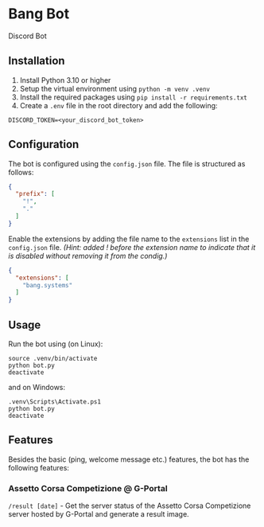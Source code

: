 # Bang Bot
 Discord Bot

## Installation
1. Install Python 3.10 or higher
2. Setup the virtual environment using `python -m venv .venv`
3. Install the required packages using `pip install -r requirements.txt`
4. Create a `.env` file in the root directory and add the following:
```.env
DISCORD_TOKEN=<your_discord_bot_token>
```

## Configuration
The bot is configured using the `config.json` file. The file is structured as follows:
```json
{
  "prefix": [
	"!",
	"."
  ]
}
```
Enable the extensions by adding the file name to the `extensions` list in the `config.json` file. _(Hint: added ! before the extension name to indicate that it is disabled without removing it from the condig.)_

```json
{
  "extensions": [
	"bang.systems"
  ]
}
```

## Usage
Run the bot using (on Linux):
```shell
source .venv/bin/activate
python bot.py
deactivate
```

and on Windows:
```shell
.venv\Scripts\Activate.ps1
python bot.py
deactivate
```

## Features
Besides the basic (ping, welcome message etc.) features, the bot has the following features:

### Assetto Corsa Competizione @ G-Portal
`/result [date]` - Get the server status of the Assetto Corsa Competizione server hosted by G-Portal and generate a result image.


